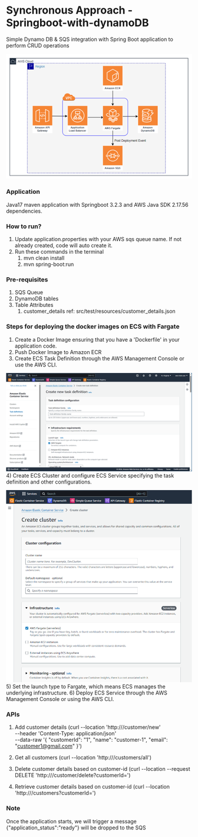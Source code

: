 # Synchronous Approach - Springboot-with-dynamoDB
Simple Dynamo DB & SQS integration with Spring Boot application to perform CRUD operations

![customer_crud_app.png](doc%2Fcustomer_crud_app.png)

### Application
Java17 maven application with Springboot 3.2.3 and AWS Java SDK 2.17.56 dependencies.

### How to run?
1) Update application.properties with your AWS sqs queue name. If not already created, code will auto create it.
2) Run these commands in the terminal
   1) mvn clean install
   2) mvn spring-boot:run

### Pre-requisites
1) SQS Queue
2) DynamoDB tables
3) Table Attributes
   1) customer_details ref: src/test/resources/customer_details.json

### Steps for deploying the docker images on ECS with Fargate
1) Create a Docker Image ensuring that you have a 'Dockerfile' in your application code.
2) Push Docker Image to Amazon ECR
3) Create ECS Task Definition through the AWS Management Console or use the AWS CLI. 

![ecs_task_definition.png](src%2Fmain%2Fresources%2Fimages%2Fecs_task_definition.png)
4) Create ECS Cluster and configure ECS Service specifying the task definition and other configurations.

![ecs_cluster.png](src%2Fmain%2Fresources%2Fimages%2Fecs_cluster.png)
5) Set the launch type to Fargate, which means ECS manages the underlying infrastructure.
6) Deploy ECS Service through the AWS Management Console or using the AWS CLI.


### APIs 
1) Add customer details (curl --location 'http://<HOST>/customer/new' \
   --header 'Content-Type: application/json' \
   --data-raw '{
   "customerId": "1",
   "name": "customer-1",
   "email": "customer1@gmail.com"
   }')

2) Get all customers (curl --location 'http://<HOST>/customers/all')

3) Delete customer details based on customer-id (curl --location --request DELETE 'http://<HOST>/customer/delete?customerId=<customerId>')

4) Retrieve customer details based on customer-id (curl --location 'http://<HOST>/customers?customerId=<customerId>')

### Note
Once the application starts, we will trigger a message {"application_status":"ready"} will be dropped to the SQS
